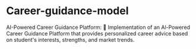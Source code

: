 # Career-guidance-model
AI-Powered Career Guidance Platform:  Implementation of an Al-Powered Career Guidance Platform that provides personalized career advice based on student's interests, strengths,  and market trends. 
